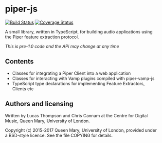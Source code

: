 
# piper-js

[![Build Status](https://travis-ci.org/piper-audio/piper-js.svg?branch=master)](https://travis-ci.org/piper-audio/piper-js)
[![Coverage Status](https://coveralls.io/repos/github/LucasThompson/piper-js/badge.svg?branch=master)](https://coveralls.io/github/LucasThompson/piper-js?branch=master)

A small library, written in TypeScript, for building audio applications
using the Piper feature extraction protocol.

_This is pre-1.0 code and the API may change at any time_

## Contents

 * Classes for integrating a Piper Client into a web application
 * Classes for interacting with Vamp plugins compiled with piper-vamp-js
 * TypeScript type declarations for implementing Feature Extractors, Clients etc

## Authors and licensing

Written by Lucas Thompson and Chris Cannam at the Centre for Digital
Music, Queen Mary, University of London.

Copyright (c) 2015-2017 Queen Mary, University of London, provided
under a BSD-style licence. See the file COPYING for details.
